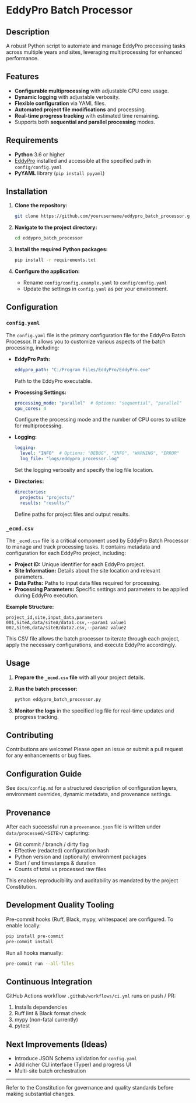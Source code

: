 # EddyPro Batch Processor

## Description

A robust Python script to automate and manage EddyPro processing tasks across multiple years and sites, leveraging multiprocessing for enhanced performance.

## Features

- **Configurable multiprocessing** with adjustable CPU core usage.
- **Dynamic logging** with adjustable verbosity.
- **Flexible configuration** via YAML files.
- **Automated project file modifications** and processing.
- **Real-time progress tracking** with estimated time remaining.
- Supports both **sequential and parallel processing** modes.

## Requirements

- **Python** 3.6 or higher
- [EddyPro](https://www.licor.com/env/products/eddy_covariance/eddypro.html) installed and accessible at the specified path in `config/config.yaml`
- **PyYAML** library (`pip install pyyaml`)

## Installation

1. **Clone the repository:**

    ```bash
    git clone https://github.com/yourusername/eddypro_batch_processor.git
    ```

2. **Navigate to the project directory:**

    ```bash
    cd eddypro_batch_processor
    ```

3. **Install the required Python packages:**

    ```bash
    pip install -r requirements.txt
    ```

4. **Configure the application:**
    - Rename `config/config.example.yaml` to `config/config.yaml`
    - Update the settings in `config.yaml` as per your environment.

## Configuration

### `config.yaml`

The `config.yaml` file is the primary configuration file for the EddyPro Batch Processor. It allows you to customize various aspects of the batch processing, including:

- **EddyPro Path:**

    ```yaml
    eddypro_path: "C:/Program Files/EddyPro/EddyPro.exe"
    ```

    Path to the EddyPro executable.

- **Processing Settings:**

    ```yaml
    processing_mode: "parallel"  # Options: "sequential", "parallel"
    cpu_cores: 4
    ```

    Configure the processing mode and the number of CPU cores to utilize for multiprocessing.

- **Logging:**

    ```yaml
    logging:
      level: "INFO"  # Options: "DEBUG", "INFO", "WARNING", "ERROR"
      log_file: "logs/eddypro_processor.log"
    ```

    Set the logging verbosity and specify the log file location.

- **Directories:**

    ```yaml
    directories:
      projects: "projects/"
      results: "results/"
    ```

    Define paths for project files and output results.

### `_ecmd.csv`

The `_ecmd.csv` file is a critical component used by EddyPro Batch Processor to manage and track processing tasks. It contains metadata and configuration for each EddyPro project, including:

- **Project ID:** Unique identifier for each EddyPro project.
- **Site Information:** Details about the site location and relevant parameters.
- **Data Paths:** Paths to input data files required for processing.
- **Processing Parameters:** Specific settings and parameters to be applied during EddyPro execution.

**Example Structure:**

```csv
project_id,site,input_data,parameters
001,SiteA,data/siteA/data1.csv,--param1 value1
002,SiteB,data/siteB/data2.csv,--param2 value2
```

This CSV file allows the batch processor to iterate through each project, apply the necessary configurations, and execute EddyPro accordingly.

## Usage

1. **Prepare the `_ecmd.csv` file** with all your project details.
2. **Run the batch processor:**

    ```bash
    python eddypro_batch_processor.py
    ```

3. **Monitor the logs** in the specified log file for real-time updates and progress tracking.

## Contributing

Contributions are welcome! Please open an issue or submit a pull request for any enhancements or bug fixes.

## Configuration Guide

See `docs/config.md` for a structured description of configuration layers, environment overrides, dynamic metadata, and provenance settings.

## Provenance

After each successful run a `provenance.json` file is written under `data/processed/<SITE>/` capturing:

- Git commit / branch / dirty flag
- Effective (redacted) configuration hash
- Python version and (optionally) environment packages
- Start / end timestamps & duration
- Counts of total vs processed raw files

This enables reproducibility and auditability as mandated by the project Constitution.

## Development Quality Tooling

Pre-commit hooks (Ruff, Black, mypy, whitespace) are configured. To enable locally:

```bash
pip install pre-commit
pre-commit install
```

Run all hooks manually:

```bash
pre-commit run --all-files
```

## Continuous Integration

GitHub Actions workflow `.github/workflows/ci.yml` runs on push / PR:

1. Installs dependencies
2. Ruff lint & Black format check
3. mypy (non-fatal currently)
4. pytest

## Next Improvements (Ideas)

- Introduce JSON Schema validation for `config.yaml`
- Add richer CLI interface (Typer) and progress UI
- Multi-site batch orchestration

---
Refer to the Constitution for governance and quality standards before making substantial changes.
